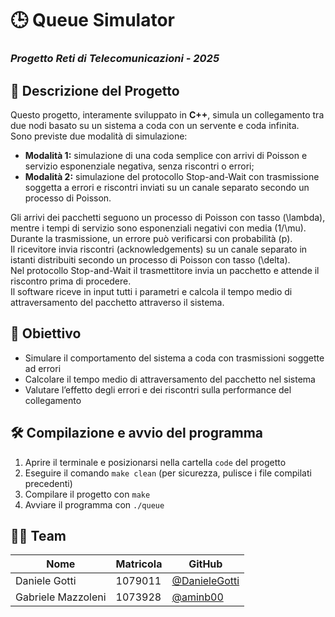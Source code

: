 # 🕒 Queue Simulator
### *Progetto Reti di Telecomunicazioni - 2025*


## 📄 Descrizione del Progetto  
Questo progetto, interamente sviluppato in **C++**, simula un collegamento tra due nodi basato su un sistema a coda con un servente e coda infinita.  
Sono previste due modalità di simulazione:  
- **Modalità 1:** simulazione di una coda semplice con arrivi di Poisson e servizio esponenziale negativa, senza riscontri o errori;  
- **Modalità 2:** simulazione del protocollo Stop-and-Wait con trasmissione soggetta a errori e riscontri inviati su un canale separato secondo un processo di Poisson.  

Gli arrivi dei pacchetti seguono un processo di Poisson con tasso \(\lambda\), mentre i tempi di servizio sono esponenziali negativi con media \(1/\mu\).  
Durante la trasmissione, un errore può verificarsi con probabilità \(p\).  
Il ricevitore invia riscontri (acknowledgements) su un canale separato in istanti distribuiti secondo un processo di Poisson con tasso \(\delta\).  
Nel protocollo Stop-and-Wait il trasmettitore invia un pacchetto e attende il riscontro prima di procedere.  
Il software riceve in input tutti i parametri e calcola il tempo medio di attraversamento del pacchetto attraverso il sistema.


## 🎯 Obiettivo  
- Simulare il comportamento del sistema a coda con trasmissioni soggette ad errori  
- Calcolare il tempo medio di attraversamento del pacchetto nel sistema  
- Valutare l’effetto degli errori e dei riscontri sulla performance del collegamento  


## 🛠️ Compilazione e avvio del programma  
1. Aprire il terminale e posizionarsi nella cartella `code` del progetto  
2. Eseguire il comando `make clean` (per sicurezza, pulisce i file compilati precedenti)  
3. Compilare il progetto con `make`  
4. Avviare il programma con `./queue`  


## 👨‍💻 Team  
| Nome | Matricola | GitHub |
|-------|----------|--------|
| Daniele Gotti | 1079011 | [@DanieleGotti](https://github.com/DanieleGotti) |  
| Gabriele Mazzoleni | 1073928 | [@aminb00](https://github.com/aminb00) |
